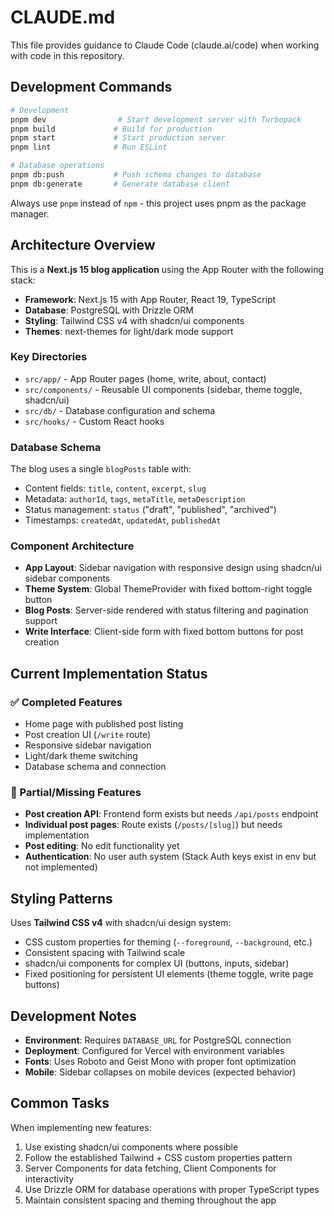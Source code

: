 # CLAUDE.md

This file provides guidance to Claude Code (claude.ai/code) when working with code in this repository.

## Development Commands

```bash
# Development
pnpm dev                # Start development server with Turbopack
pnpm build             # Build for production
pnpm start             # Start production server
pnpm lint              # Run ESLint

# Database operations
pnpm db:push           # Push schema changes to database
pnpm db:generate       # Generate database client
```

Always use `pnpm` instead of `npm` - this project uses pnpm as the package manager.

## Architecture Overview

This is a **Next.js 15 blog application** using the App Router with the following stack:

- **Framework**: Next.js 15 with App Router, React 19, TypeScript
- **Database**: PostgreSQL with Drizzle ORM
- **Styling**: Tailwind CSS v4 with shadcn/ui components
- **Themes**: next-themes for light/dark mode support

### Key Directories

- `src/app/` - App Router pages (home, write, about, contact)
- `src/components/` - Reusable UI components (sidebar, theme toggle, shadcn/ui)
- `src/db/` - Database configuration and schema
- `src/hooks/` - Custom React hooks

### Database Schema

The blog uses a single `blogPosts` table with:

- Content fields: `title`, `content`, `excerpt`, `slug`
- Metadata: `authorId`, `tags`, `metaTitle`, `metaDescription`
- Status management: `status` ("draft", "published", "archived")
- Timestamps: `createdAt`, `updatedAt`, `publishedAt`

### Component Architecture

- **App Layout**: Sidebar navigation with responsive design using shadcn/ui sidebar components
- **Theme System**: Global ThemeProvider with fixed bottom-right toggle button
- **Blog Posts**: Server-side rendered with status filtering and pagination support
- **Write Interface**: Client-side form with fixed bottom buttons for post creation

## Current Implementation Status

### ✅ Completed Features

- Home page with published post listing
- Post creation UI (`/write` route)
- Responsive sidebar navigation
- Light/dark theme switching
- Database schema and connection

### 🚧 Partial/Missing Features

- **Post creation API**: Frontend form exists but needs `/api/posts` endpoint
- **Individual post pages**: Route exists (`/posts/[slug]`) but needs implementation
- **Post editing**: No edit functionality yet
- **Authentication**: No user auth system (Stack Auth keys exist in env but not implemented)

## Styling Patterns

Uses **Tailwind CSS v4** with shadcn/ui design system:

- CSS custom properties for theming (`--foreground`, `--background`, etc.)
- Consistent spacing with Tailwind scale
- shadcn/ui components for complex UI (buttons, inputs, sidebar)
- Fixed positioning for persistent UI elements (theme toggle, write page buttons)

## Development Notes

- **Environment**: Requires `DATABASE_URL` for PostgreSQL connection
- **Deployment**: Configured for Vercel with environment variables
- **Fonts**: Uses Roboto and Geist Mono with proper font optimization
- **Mobile**: Sidebar collapses on mobile devices (expected behavior)

## Common Tasks

When implementing new features:

1. Use existing shadcn/ui components where possible
2. Follow the established Tailwind + CSS custom properties pattern
3. Server Components for data fetching, Client Components for interactivity
4. Use Drizzle ORM for database operations with proper TypeScript types
5. Maintain consistent spacing and theming throughout the app
